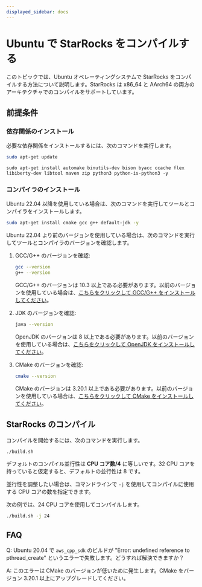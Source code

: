 ```yaml
---
displayed_sidebar: docs
---
```


# Ubuntu で StarRocks をコンパイルする

このトピックでは、Ubuntu オペレーティングシステムで StarRocks をコンパイルする方法について説明します。StarRocks は x86_64 と AArch64 の両方のアーキテクチャでのコンパイルをサポートしています。

## 前提条件

### 依存関係のインストール

必要な依存関係をインストールするには、次のコマンドを実行します。

```bash
sudo apt-get update
```

```
sudo apt-get install automake binutils-dev bison byacc ccache flex libiberty-dev libtool maven zip python3 python-is-python3 -y
```

### コンパイラのインストール

Ubuntu 22.04 以降を使用している場合は、次のコマンドを実行してツールとコンパイラをインストールします。

```bash
sudo apt-get install cmake gcc g++ default-jdk -y
```

Ubuntu 22.04 より前のバージョンを使用している場合は、次のコマンドを実行してツールとコンパイラのバージョンを確認します。

1. GCC/G++ のバージョンを確認:

   ```bash
   gcc --version
   g++ --version
   ```

   GCC/G++ のバージョンは 10.3 以上である必要があります。以前のバージョンを使用している場合は、[こちらをクリックして GCC/G++ をインストールしてください](https://gcc.gnu.org/releases.html)。

2. JDK のバージョンを確認:

   ```bash
   java --version
   ```

   OpenJDK のバージョンは 8 以上である必要があります。以前のバージョンを使用している場合は、[こちらをクリックして OpenJDK をインストールしてください](https://openjdk.org/install)。

3. CMake のバージョンを確認:

   ```bash
   cmake --version
   ```

   CMake のバージョンは 3.20.1 以上である必要があります。以前のバージョンを使用している場合は、[こちらをクリックして CMake をインストールしてください](https://cmake.org/download)。

## StarRocks のコンパイル

コンパイルを開始するには、次のコマンドを実行します。

```bash
./build.sh
```

デフォルトのコンパイル並行性は **CPU コア数/4** に等しいです。32 CPU コアを持っていると仮定すると、デフォルトの並行性は 8 です。

並行性を調整したい場合は、コマンドラインで `-j` を使用してコンパイルに使用する CPU コアの数を指定できます。

次の例では、24 CPU コアを使用してコンパイルします。

```bash
./build.sh -j 24
```

## FAQ

Q: Ubuntu 20.04 で `aws_cpp_sdk` のビルドが "Error: undefined reference to pthread_create" というエラーで失敗します。どうすれば解決できますか？

A: このエラーは CMake のバージョンが低いために発生します。CMake をバージョン 3.20.1 以上にアップグレードしてください。